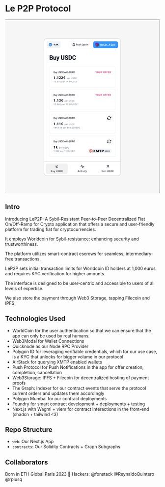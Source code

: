 # Le P2P Protocol

![Screenshot of our App showing Market Offers](app_preview.jpeg)

## Intro

Introducing LeP2P: A Sybil-Resistant Peer-to-Peer Decentralized Fiat On/Off-Ramp for Crypto application that offers a secure and user-friendly platform for trading fiat for cryptocurrencies.

It employs Worldcoin for Sybil-resistance: enhancing security and trustworthiness.

The platform utilizes smart-contract escrows for seamless, intermediary-free transactions.

LeP2P sets initial transaction limits for Worldcoin ID holders at 1,000 euros and requires KYC verification for higher amounts.

The interface is designed to be user-centric and accessible to users of all levels of expertise.

We also store the payment through Web3 Storage, tapping Filecoin and IPFS

## Technologies Used

- WorldCoin for the user authentication so that we can ensure that the app can only be used by real humans.
- Web3Modal for Wallet Connections
- Quicknode as our Node RPC Provider
- Polygon ID for leveraging verifiable credentials, which for our use case, is a KYC that unlocks for bigger volume in our protocol
- AirStack for querying XMTP enabled wallets
- Push Protocol for Push Notifications in the app for offer creation, completion, cancellation
- Web3Storage: IPFS + Filecoin for decentralized hosting of payment proofs
- The Graph: Indexer for our contract events that serve the protocol current orders and updates them accordingly
- Polygon Mumbai for our contract deployments
- Foundry for smart contract development + deployments + testing
- Next.js with Wagmi + viem for contract interactions in the front-end (shadcn + tailwind <3)

## Repo Structure

- `web`: Our Next.js App
- `contracts`: Our Solidity Contracts + Graph Subgraphs

## Collaborators

Born in ETH Global Paris 2023 🥐 Hackers: @fonstack @ReynaldoQuintero @rplusq
